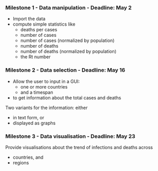 ### Milestone 1 - Data manipulation - Deadline: May 2

* Import the data
* compute simple statistics like
  * deaths per cases
  * number of cases
  * number of cases (normalized by population)
  * number of deaths
  * number of deaths  (normalized by population)
  * the Rt number

### Milestone 2 - Data selection - Deadline: May 16

* Allow the user to input in a GUI:
  * one or more countries
  * and a timespan
* to get information about the total cases and deaths

Two variants for the information: either
* in text form, or
* displayed as graphs

### Milestone 3 - Data visualisation - Deadline: May 23

Provide visualisations about the trend of infections and deaths across 
* countries, and
* regions